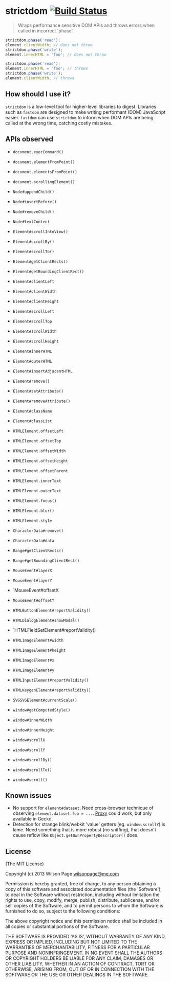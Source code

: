 # strictdom [![Build Status](https://travis-ci.org/wilsonpage/strictdom.svg?branch=master)](https://travis-ci.org/wilsonpage/strictdom)

> Wraps performance sensitive DOM APIs and throws errors when called in incorrect 'phase'.

```js
strictdom.phase('read');
element.clientWidth; // does not throw
strictdom.phase('write');
element.innerHTML = 'foo'; // does not throw
```

```js
strictdom.phase('read');
element.innerHTML = 'foo'; // throws
strictdom.phase('write');
element.clientWidth; // throws
```

## How should I use it?

`strictdom` is a low-level tool for higher-level libraries to digest. Libraries such as `fastdom` are designed to make writing performant (DOM) JavaScript easier. `fastdom` can use `strictdom` to inform when DOM APIs are being called at the wrong time, catching costly mistakes.

## APIs observed

- `document.execCommand()`
- `document.elementFromPoint()`
- `document.elementsFromPoint()`
- `document.scrollingElement()`

- `Node#appendChild()`
- `Node#insertBefore()`
- `Node#removeChild()`
- `Node#textContent`

- `Element#scrollIntoView()`
- `Element#scrollBy()`
- `Element#scrollTo()`
- `Element#getClientRects()`
- `Element#getBoundingClientRect()`
- `Element#clientLeft`
- `Element#clientWidth`
- `Element#clientHeight`
- `Element#scrollLeft`
- `Element#scrollTop`
- `Element#scrollWidth`
- `Element#scrollHeight`
- `Element#innerHTML`
- `Element#outerHTML`
- `Element#insertAdjacentHTML`
- `Element#remove()`
- `Element#setAttribute()`
- `Element#removeAttribute()`
- `Element#className`
- `Element#classList`

- `HTMLElement.offsetLeft`
- `HTMLElement.offsetTop`
- `HTMLElement.offsetWidth`
- `HTMLElement.offsetHeight`
- `HTMLElement.offsetParent`
- `HTMLElement.innerText`
- `HTMLElement.outerText`
- `HTMLElement.focus()`
- `HTMLElement.blur()`
- `HTMLElement.style`

- `CharacterData#remove()`
- `CharacterData#data`

- `Range#getClientRects()`
- `Range#getBoundingClientRect()`

- `MouseEvent#layerX`
- `MouseEvent#layerY`
- `MouseEvent#offsetX
- `MouseEvent#offsetY`

- `HTMLButtonElement#reportValidity()`
- `HTMLDialogElement#showModal()`
- `HTMLFieldSetElement#reportValidity()

- `HTMLImageElement#width`
- `HTMLImageElement#height`
- `HTMLImageElement#x`
- `HTMLImageElement#y`

- `HTMLInputElement#reportValidity()`
- `HTMLKeygenElement#reportValidity()`

- `SVGSVGElement#currentScale()`

- `window#getComputedStyle()`
- `window#innerWidth`
- `window#innerHeight`
- `window#scrollX`
- `window#scrollY`
- `window#scrollBy()`
- `window#scrollTo()`
- `window#scroll()`

## Known issues

- No support for `element#dataset`. Need cross-browser technique of observing `element.dataset.foo = ...`. [Proxy](https://developer.mozilla.org/en-US/docs/Web/JavaScript/Reference/Global_Objects/Proxy) could work, but only available in Gecko.
- Detection for strange blink/webkit 'value' getters (eg. `window.scrollY`) is lame. Need something that is more robust (no sniffing), that doesn't cause reflow like `Object.getOwnPropertyDescriptor()` does.

## License

(The MIT License)

Copyright (c) 2013 Wilson Page <wilsonpage@me.com>

Permission is hereby granted, free of charge, to any person obtaining a copy of this software and associated documentation files (the 'Software'), to deal in the Software without restriction, including without limitation the rights to use, copy, modify, merge, publish, distribute, sublicense, and/or sell copies of the Software, and to permit persons to whom the Software is furnished to do so, subject to the following conditions:

The above copyright notice and this permission notice shall be included in all copies or substantial portions of the Software.

THE SOFTWARE IS PROVIDED 'AS IS', WITHOUT WARRANTY OF ANY KIND, EXPRESS OR IMPLIED, INCLUDING BUT NOT LIMITED TO THE WARRANTIES OF MERCHANTABILITY, FITNESS FOR A PARTICULAR PURPOSE AND NONINFRINGEMENT. IN NO EVENT SHALL THE AUTHORS OR COPYRIGHT HOLDERS BE LIABLE FOR ANY CLAIM, DAMAGES OR OTHER LIABILITY, WHETHER IN AN ACTION OF CONTRACT, TORT OR OTHERWISE, ARISING FROM, OUT OF OR IN CONNECTION WITH THE SOFTWARE OR THE USE OR OTHER DEALINGS IN THE SOFTWARE.
